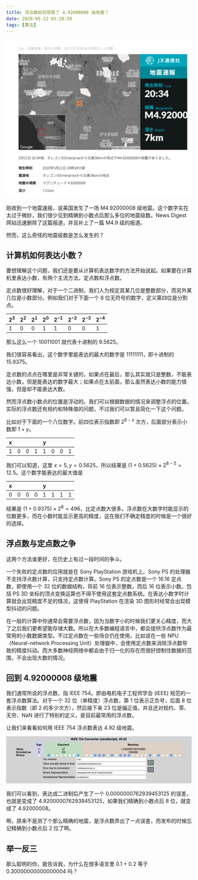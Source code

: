 ```yaml
---
title: 浮点数如何导致了 4.92000008 级地震？
date: 2020-05-22 01:28:59
tags: [算法]
---
```


![Strange Earthquake](/assets/images/strange-earthquake.png)

刚收到一个地震速报，说美国发生了一场 M4.92000008 级地震。这个数字实在太过于微妙，我们很少见到精确到小数点后那么多位的地震级数。News Digest 网站迅速删除了这篇报道，并且补上了一篇 M4.9 级的报道。

然而，这么奇怪的地震级数是怎么发生的？

## 计算机如何表达小数？

要想理解这个问题，我们还是要从计算机表达数字的方法开始说起。如果要在计算机里表达小数，有两个主流方法，定点数和浮点数。

定点数很好理解，对于一个二进制，我们人为规定其某几位是整数部分，而另外某几位是小数部分。例如我们对于下面一个 8 位无符号的数字，定义第四位是分割点。

| $2^3$ | $2^2$ | $2^1$ | $2^0$ | $2^{-1}$ | $2^{-2}$ | $2^{-3}$ | $2^{-4}$ |
| ----- | ----- | ----- | ----- | -------- | -------- | -------- | -------- |
| 1     | 0     | 0     | 1     | 1        | 0        | 0        | 1        |

那么这么一个 10011001 就代表十进制的 9.5625。

我们很容易看出，这个数字里能表达的最大的数字是 11111111，即十进制的 15.9375。

定点数的点点在哪里是非常关键的，如果点在最后，那么其实就只是整数，不能表达小数，但是能表达的数字最大；如果点在太前面，那么虽然表达小数的能力很强，但是却不能表达大数。

然而浮点数小数点的位置是浮动的。我们可以根据数据的情况来调整浮点的位置。实际的浮点数还有规约和特殊值的问题，不过我们可以暂且简化一下这个问题。

比如对于下面的一个八位数字。前四位表示指数即 $2^{8-x}$ 次方，后面部分表示小数即 $1+y$。

| x    |      |      |      | y    |      |      |      |
| ---- | ---- | ---- | ---- | ---- | ---- | ---- | ---- |
| 1    | 0    | 0    | 1    | 1    | 0    | 0    | 1    |

我们可以知道，这里 $x = 5, y = 0.5625$，所以结果是 $(1+0.5625) \times 2^{8-5} = 12.5$。这个数字能表达的最大值是



| x    |      |      |      | y    |      |      |      |
| ---- | ---- | ---- | ---- | ---- | ---- | ---- | ---- |
| 0    | 0    | 0    | 0    | 1    | 1    | 1    | 1    |

结果是 $(1+0.9375) \times 2^8 = 496$，比定点数大很多。浮点数在大数字时能显示的位数更多，而在小数时能显示更高的精度，这在我们不确定精度的时候是一个很好的选择。

## 浮点数与定点数之争

这两个方法谁更好，在历史上有过一段时间的争斗。

一个失败的定点数的应用就是在 Sony PlayStation 游戏机上。Sony PS 的处理器不支持浮点数计算，只支持定点数计算。Sony PS 的定点数是一个 16.16 定点数，即使用一个 32 位的数据结构，将前 16 位表示整数，而后 16 位表示小数。包括 PS 3D 坐标的顶点变换运算也不得不使用这套定点数系统。在表达小数字时计算就会出现精度不足的情况，这使得 PlayStation 在渲染 3D 图形时经常会出现模型抖动的问题。

在一般的计算中你通常会需要浮点数，因为当数字小的时候我们更关心精度，而大了之后我们更希望能存储大数。所以在大多数编程语言中，都会提供浮点数作为最常用的小数数据类型。不过定点数在一些场合仍在使用，比如说在一些 NPU（Neural-network Processing Unit）处理器中，会使用定点数来消除浮点数导致的精度抖动。而大多数神经网络中都会由于归一化的存在而很好控制住数据的范围，不会出现大数的情况。

## 回到 4.92000008 级地震

我们通常所说的浮点数，指 IEEE 754。即由电机电子工程师学会 (IEEE) 规范的一套浮点数算法。对于一个 32 位（单精度）浮点数，第 1 位表示正负号，后面 8 位表示指数（即 2 的多少次方），然后接下来 23 位是偏正值，并且还对规约、零、无穷、NaN 进行了特别的定义，是目前最常用的浮点数。

让我们来看看如何用 IEEE 754 浮点数表达 4.92 级地震。

![IEEE 754 Representation of 4.92](/assets/images/ieee754-earthquake.png)

我们可以看到，表达成二进制后产生了一个 0.0000000762939453125 的误差，也就是变成了 4.9200000762939453125，如果我们精确到小数点后 8 位，就变成了 4.92000008。

啊，原来不是测了个那么精确的地震，是浮点数弄出了一点误差，而发布的时候忘记精确到小数点后 2 位了啊。

## 举一反三

那么聪明的你，能告诉我，为什么在很多语言里 0.1 + 0.2 等于 0.30000000000000004 吗？
